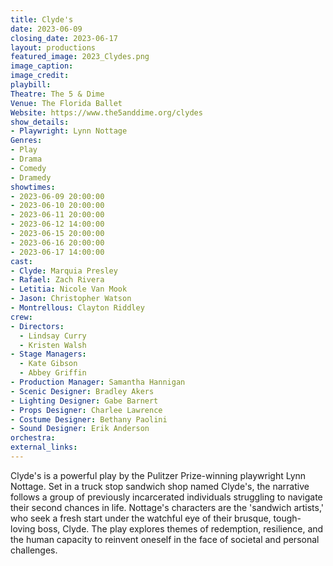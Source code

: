 ```yaml
---
title: Clyde's
date: 2023-06-09
closing_date: 2023-06-17
layout: productions
featured_image: 2023_Clydes.png
image_caption:
image_credit:
playbill:
Theatre: The 5 & Dime
Venue: The Florida Ballet
Website: https://www.the5anddime.org/clydes
show_details:
- Playwright: Lynn Nottage
Genres:
- Play
- Drama
- Comedy
- Dramedy
showtimes:
- 2023-06-09 20:00:00
- 2023-06-10 20:00:00
- 2023-06-11 20:00:00
- 2023-06-12 14:00:00
- 2023-06-15 20:00:00
- 2023-06-16 20:00:00
- 2023-06-17 14:00:00
cast:
- Clyde: Marquia Presley
- Rafael: Zach Rivera
- Letitia: Nicole Van Mook
- Jason: Christopher Watson
- Montrellous: Clayton Riddley
crew:
- Directors:
  - Lindsay Curry
  - Kristen Walsh
- Stage Managers:
  - Kate Gibson
  - Abbey Griffin
- Production Manager: Samantha Hannigan
- Scenic Designer: Bradley Akers
- Lighting Designer: Gabe Barnert
- Props Designer: Charlee Lawrence
- Costume Designer: Bethany Paolini
- Sound Designer: Erik Anderson
orchestra:
external_links:
---
```

Clyde's is a powerful play by the Pulitzer Prize-winning playwright Lynn Nottage. Set in a truck stop sandwich shop named Clyde's, the narrative follows a group of previously incarcerated individuals struggling to navigate their second chances in life. Nottage's characters are the 'sandwich artists,' who seek a fresh start under the watchful eye of their brusque, tough-loving boss, Clyde. The play explores themes of redemption, resilience, and the human capacity to reinvent oneself in the face of societal and personal challenges. 